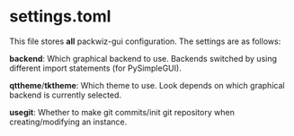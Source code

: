 # settings.toml

This file stores **all** packwiz-gui configuration.
The settings are as follows:

**backend**: Which graphical backend to use. Backends switched by using different import statements (for PySimpleGUI).

**qttheme**/**tktheme**: Which theme to use. Look depends on which graphical backend is currently selected.

**usegit**: Whether to make git commits/init git repository when creating/modifying an instance.
